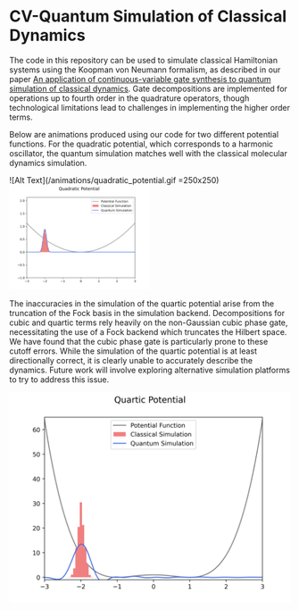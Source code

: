 # CV-Quantum Simulation of Classical Dynamics

The code in this repository can be used to simulate classical Hamiltonian systems using the Koopman von Neumann formalism, as described in our paper [An application of continuous-variable gate synthesis to quantum simulation of classical dynamics](https://arxiv.org/abs/2407.08006). Gate decompositions are implemented for operations up to fourth order in the quadrature operators, though technological limitations lead to challenges in implementing the higher order terms. 

Below are animations produced using our code for two different potential functions. For the quadratic potential, which corresponds to a harmonic oscillator, the quantum simulation matches well with the classical molecular dynamics simulation.

![Alt Text](/animations/quadratic_potential.gif =250x250)
<img src="/animations/quadratic_potential.gif " width="250"/>

The inaccuracies in the simulation of the quartic potential arise from the truncation of the Fock basis in the simulation backend. Decompositions for cubic and quartic terms rely heavily on the non-Gaussian cubic phase gate, necessitating the use of a Fock backend which truncates the Hilbert space. We have found that the cubic phase gate is particularly prone to these cutoff errors. While the simulation of the quartic potential is at least directionally correct, it is clearly unable to accurately describe the dynamics. Future work will involve exploring alternative simulation platforms to try to address this issue.

![Alt Text](https://github.com/samcochran/cv-quantum-simulation/blob/main/animations/quartic_potential.gif?raw=true)

